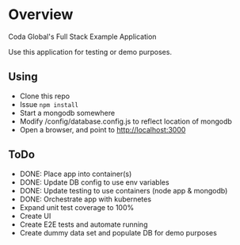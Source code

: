 # Overview

Coda Global's Full Stack Example Application

Use this application for testing or demo purposes.

## Using

- Clone this repo
- Issue `npm install`
- Start a mongodb somewhere
- Modify /config/database.config.js to reflect location of mongodb
- Open a browser, and point to <http://localhost:3000>

## ToDo

- DONE: Place app into container(s)
- DONE: Update DB config to use env variables
- DONE: Update testing to use containers (node app & mongodb)
- DONE: Orchestrate app with kubernetes
- Expand unit test coverage to 100%
- Create UI
- Create E2E tests and automate running
- Create dummy data set and populate DB for demo purposes
